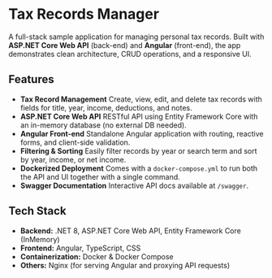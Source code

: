 # Tax Records Manager

A full-stack sample application for managing personal tax records.
Built with **ASP.NET Core Web API** (back-end) and **Angular** (front-end), the app demonstrates clean architecture, CRUD operations, and a responsive UI.

## Features

* **Tax Record Management**
  Create, view, edit, and delete tax records with fields for title, year, income, deductions, and notes.
* **ASP.NET Core Web API**
  RESTful API using Entity Framework Core with an in-memory database (no external DB needed).
* **Angular Front-end**
  Standalone Angular application with routing, reactive forms, and client-side validation.
* **Filtering & Sorting**
  Easily filter records by year or search term and sort by year, income, or net income.
* **Dockerized Deployment**
  Comes with a `docker-compose.yml` to run both the API and UI together with a single command.
* **Swagger Documentation**
  Interactive API docs available at `/swagger`.

## Tech Stack

* **Backend:** .NET 8, ASP.NET Core Web API, Entity Framework Core (InMemory)
* **Frontend:** Angular, TypeScript, CSS
* **Containerization:** Docker & Docker Compose
* **Others:** Nginx (for serving Angular and proxying API requests)

